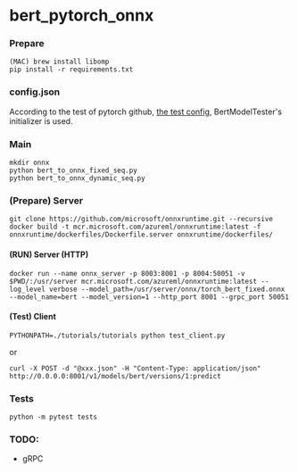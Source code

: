 # bert_pytorch_onnx

### Prepare
```
(MAC) brew install libomp
pip install -r requirements.txt
```

### config.json
According to the test of pytorch github, [the test config](https://github.com/huggingface/pytorch-pretrained-BERT/blob/68a889ee43916380f26a3c995e1638af41d75066/tests/modeling_test.py), BertModelTester's initializer is used.

### Main
```
mkdir onnx
python bert_to_onnx_fixed_seq.py
python bert_to_onnx_dynamic_seq.py
```

### (Prepare) Server
```
git clone https://github.com/microsoft/onnxruntime.git --recursive
docker build -t mcr.microsoft.com/azureml/onnxruntime:latest -f onnxruntime/dockerfiles/Dockerfile.server onnxruntime/dockerfiles/
```

#### (RUN) Server (HTTP)
```
docker run --name onnx_server -p 8003:8001 -p 8004:50051 -v $PWD/:/usr/server mcr.microsoft.com/azureml/onnxruntime:latest --log_level verbose --model_path=/usr/server/onnx/torch_bert_fixed.onnx --model_name=bert --model_version=1 --http_port 8001 --grpc_port 50051
```

#### (Test) Client
```
PYTHONPATH=./tutorials/tutorials python test_client.py
```

or

```
curl -X POST -d "@xxx.json" -H "Content-Type: application/json" http://0.0.0.0:8001/v1/models/bert/versions/1:predict
```

### Tests
```
python -m pytest tests
```

### TODO:
- gRPC